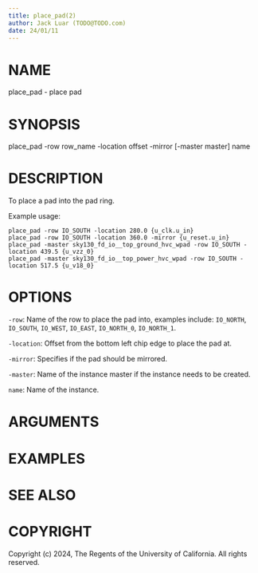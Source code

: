 ```yaml
---
title: place_pad(2)
author: Jack Luar (TODO@TODO.com)
date: 24/01/11
---
```


# NAME

place_pad - place pad

# SYNOPSIS

place_pad 
    -row row_name
    -location offset
    -mirror
    [-master master]
    name


# DESCRIPTION

To place a pad into the pad ring.

Example usage:

```
place_pad -row IO_SOUTH -location 280.0 {u_clk.u_in}
place_pad -row IO_SOUTH -location 360.0 -mirror {u_reset.u_in}
place_pad -master sky130_fd_io__top_ground_hvc_wpad -row IO_SOUTH -location 439.5 {u_vzz_0}
place_pad -master sky130_fd_io__top_power_hvc_wpad -row IO_SOUTH -location 517.5 {u_v18_0}
```

# OPTIONS

`-row`:  Name of the row to place the pad into, examples include: `IO_NORTH`, `IO_SOUTH`, `IO_WEST`, `IO_EAST`, `IO_NORTH_0`, `IO_NORTH_1`.

`-location`:  Offset from the bottom left chip edge to place the pad at.

`-mirror`:  Specifies if the pad should be mirrored.

`-master`:  Name of the instance master if the instance needs to be created.

`name`:  Name of the instance.

# ARGUMENTS

# EXAMPLES

# SEE ALSO

# COPYRIGHT

Copyright (c) 2024, The Regents of the University of California. All rights reserved.
